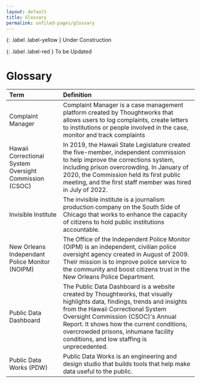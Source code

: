 ```yaml
---
layout: default
title: Glossary
permalink: unfiled-pages/glossary
---
```


{: .label .label-yellow }
Under Construction

{: .label .label-red }
To be Updated

# Glossary

| Term | Definition |
| :--- | :---       |
| Complaint Manager | Complaint Manager is a case management platform created by Thoughtworks that allows users to log complaints, create letters to institutions or people involved in the case, monitor and track complaints |
| Hawaii Correctional System Oversight Commission (CSOC) | In 2019, the Hawaii State Legislature created the five-member, independent commission to help improve the corrections system, including prison overcrowding. In January of 2020, the Commission held its first public meeting, and the first staff member was hired in July of 2022. |
| Invisible Institute | The invisible institute is a journalism production company on the South Side of Chicago that works to enhance the capacity of citizens to hold public institutions accountable. |
| New Orleans Independant Police Monitor (NOIPM) | The Office of the Independent Police Monitor (OIPM) is an independent, civilian police oversight agency created in August of 2009. Their mission is to improve police service to the community and boost citizens trust in the New Orleans Police Department. |
| Public Data Dashboard | The Public Data Dashboard is a website created by Thoughtworks, that visually highlights data, findings, trends and insights from the Hawaii Correctional System Oversight Commission (CSOC)'s Annual Report. It shows how the current conditions, overcrowded prisons, inhumane facility conditions, and low staffing is unprecedented. |                      
| Public Data Works (PDW) | Public Data Works is an engineering and design studio that builds tools that help make data useful to the public. |